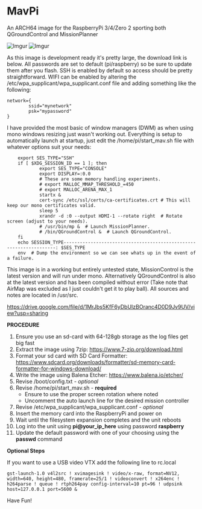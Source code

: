 # MavPi
An ARCH64 image for the RaspberryPi 3/4/Zero 2 sporting both QGroundControl and MissionPlanner

![Imgur](https://i.imgur.com/gk8E2zN.jpg)
![Imgur](https://i.imgur.com/tbGDXtm.jpg)

As this image is development ready it's pretty large, the download link is below.
All passwords are set to default (pi/raspberry) so be sure to update them after you flash.
SSH is enabled by default so access should be pretty straightforward.
WIFI can be enabled by altering the /etc/wpa_supplicant/wpa_supplicant.conf file and adding something like the following:
~~~~
network={
        ssid="mynetwork"
        psk="mypassword"
}
~~~~
I have provided the most basic of window managers (DWM) as when using mono windows resizing just wasn't working out.
Everything is setup to automatically launch at startup, just edit the /home/pi/start_mav.sh file with whatever options suit your needs:

        export SES_TYPE="SSH"
        if [ $XDG_SESSION_ID == 1 ]; then
                export SES_TYPE="CONSOLE"
                export DISPLAY=:0.0
                # These are some memory handling experiments.
                # export MALLOC_MMAP_THRESHOLD_=450
                # export MALLOC_ARENA_MAX_1
                startx &
                cert-sync /etc/ssl/certs/ca-certificates.crt # This will keep our mono certificates valid.
                sleep 5
                xrandr -d :0 --output HDMI-1 --rotate right  # Rotate screen (adjust to your needs).
                # /usr/bin/mp &  # Launch MissionPlanner.
                # /bin/QGroundControl &  # Launch QGroundControl.
        fi
        echo SESSION_TYPE-------------------------------------------------------------------: $SES_TYPE
        env  # Dump the environment so we can see whats up in the event of a failure.

This image is in a working but entirely untested state, MissionControl is the latest version and will run under mono. Alternatively QGroundControl is also at the latest version and has been compiled without error (Take note that AirMap was excluded as I just couldn't get it to play ball).
All sources and notes are located in /usr/src.

https://drive.google.com/file/d/1MrJbs5KfF6yDbUIzBOranc4D0D9Jv9UV/view?usp=sharing

**PROCEDURE**
1. Ensure you use an sd-card with 64-128gb storage as the log files get big fast
2. Extract the image using 7zip: https://www.7-zip.org/download.html
3. Format your sd card with SD Card Formatter: https://www.sdcard.org/downloads/formatter/sd-memory-card-formatter-for-windows-download/
4. Write the image using Balena Etcher: https://www.balena.io/etcher/
5. Revise /boot/config.txt - *optional*
6. Revise /home/pi/start_mav.sh - **required**
    * Ensure to use the proper screen rotation where noted
    * Uncomment the auto launch line for the desired mission controller 
7. Revise /etc/wpa_supplicant/wpa_supplicant.conf - *optional*
8. Insert the memory card into the RaspberryPi and power on
9. Wait until the filesystem expansion completes and the unit reboots
10. Log into the unit using **pi@your_ip_here** using password **raspberry**
11. Update the default password with one of your choosing using the **passwd** command

**Optional Steps**

If you want to use a USB video VTX add the following line to rc.local
~~~~
gst-launch-1.0 v4l2src ! xvimagesink ! video/x-raw, format=NV12, width=640, height=480, framerate=25/1 ! videoconvert ! x264enc ! h264parse ! queue ! rtph264pay config-interval=10 pt=96 ! udpsink host=127.0.0.1 port=5600 &
~~~~

Have Fun!
